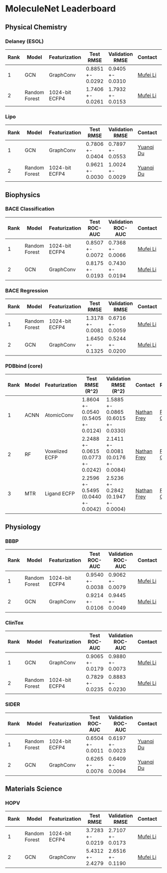 # MoleculeNet Leaderboard

## Physical Chemistry

### Delaney (ESOL)

| Rank | Model         | Featurization  | Test RMSE        | Validation RMSE  | Contact                           | References	                                                                             | Date           |
| ---- | ------------- | -------------- | ---------------- | ---------------- | --------------------------------- | ---------------------------------------------------------------------------------------- | -------------- |
| 1    | GCN           | GraphConv      | 0.8851 +- 0.0292 | 0.9405 +- 0.0310 | [Mufei Li](mufeili1996@gmail.com) | [Paper](https://arxiv.org/abs/1609.02907), [Code](./examples)                            | Jan 28th, 2020 |
| 2    | Random Forest | 1024-bit ECFP4 | 1.7406 +- 0.0261 | 1.7932 +- 0.0153 | [Mufei Li](mufeili1996@gmail.com) | [Paper](https://www.stat.berkeley.edu/~breiman/randomforest2001.pdf), [Code](./examples) | Jan 28th, 2020 |

### Lipo

| Rank | Model         | Featurization  | Test RMSE        | Validation RMSE  | Contact                           | References	                                                                             | Date           |
| ---- | ------------- | -------------- | ---------------- | ---------------- | --------------------------------- | ---------------------------------------------------------------------------------------- | -------------- |
| 1    | GCN           | GraphConv      | 0.7806 +- 0.0404 | 0.7897 +- 0.0553   | [Yuanqi Du](ydu6@gmu.edu) | [Paper](https://arxiv.org/abs/1609.02907), [Code](./examples)                            | Feb 13th, 2021 |
| 2    | Random Forest | 1024-bit ECFP4 | 0.9621 +- 0.0030 | 1.0024 +- 0.0029   | [Yuanqi Du](ydu6@gmu.edu) | [Paper](https://www.stat.berkeley.edu/~breiman/randomforest2001.pdf), [Code](./examples) | Feb 13th, 2021 |

## Biophysics

### BACE Classification

| Rank | Model         | Featurization  | Test ROC-AUC     | Validation ROC-AUC | Contact                           | References	                                                                           | Date           |
| ---- | ------------- | -------------- | ---------------- | ------------------ | --------------------------------- | ---------------------------------------------------------------------------------------- | -------------- |
| 1    | Random Forest | 1024-bit ECFP4 | 0.8507 +- 0.0072 | 0.7368 +- 0.0066   | [Mufei Li](mufeili1996@gmail.com) | [Paper](https://www.stat.berkeley.edu/~breiman/randomforest2001.pdf), [Code](./examples) | Dec 2nd, 2020  |
| 2    | GCN           | GraphConv      | 0.8175 +- 0.0193 | 0.7430 +- 0.0194   | [Mufei Li](mufeili1996@gmail.com) | [Paper](https://arxiv.org/abs/1609.02907), [Code](./examples)                            | Dec 20th, 2020 |

### BACE Regression

| Rank | Model         | Featurization  | Test RMSE        | Validation RMSE  | Contact                           | References	                                                                             | Date           |
| ---- | ------------- | -------------- | ---------------- | ---------------- | --------------------------------- | ---------------------------------------------------------------------------------------- | -------------- |
| 1    | Random Forest | 1024-bit ECFP4 | 1.3178 +- 0.0081 | 0.6716 +- 0.0059 | [Mufei Li](mufeili1996@gmail.com) | [Paper](https://www.stat.berkeley.edu/~breiman/randomforest2001.pdf), [Code](./examples) | Dec 26th, 2020 |
| 2    | GCN           | GraphConv      | 1.6450 +- 0.1325 | 0.5244 +- 0.0200 | [Mufei Li](mufeili1996@gmail.com) | [Paper](https://arxiv.org/abs/1609.02907), [Code](./examples)                            | Dec 26th, 2020 |

### PDBbind (core)

| Rank | Model         | Featurization  | Test RMSE (R^2)     | Validation RMSE (R^2) | Contact                           | References                                                                               | Date           |
| ---- | ------------- | -------------- | ---------------- | ------------------ | --------------------------------- | ---------------------------------------------------------------------------------------- | -------------- |
| 1    | ACNN | AtomicConv | 1.8604 +- 0.0540 (0.5405 +- 0.0124) | 1.5885 +- 0.0865 (0.6015 +- 0.0330)   | [Nathan Frey](n.frey@seas.upenn.edu) | [Paper](https://arxiv.org/pdf/1703.10603.pdf), [Code](./examples) | March 24, 2021  |
| 2    | RF | Voxelized ECFP | 2.2488 +- 0.0615 (0.0773 +- 0.0242) | 2.1411 +- 0.0081 (0.0176 +- 0.0084)   | [Nathan Frey](n.frey@seas.upenn.edu) | [Paper](https://pubs.acs.org/doi/pdf/10.1021/ci100050t), [Code](./examples) | March 31, 2021  |
| 3    | MTR | Ligand ECFP | 2.2596 +- 0.5495 (0.0440 +- 0.0042) | 2.5236 +- 0.2842 (0.1947 +- 0.0004)   | [Nathan Frey](n.frey@seas.upenn.edu) | [Paper](https://pubs.acs.org/doi/pdf/10.1021/ci100050t), [Code](./examples) | March 31, 2021  |

## Physiology

### BBBP

| Rank | Model         | Featurization  | Test ROC-AUC     | Validation ROC-AUC | Contact                           | References	                                                                           | Date           |
| ---- | ------------- | -------------- | ---------------- | ------------------ | --------------------------------- | ---------------------------------------------------------------------------------------- | -------------- |
| 1    | Random Forest | 1024-bit ECFP4 | 0.9540 +- 0.0038 | 0.9062 +- 0.0079   | [Mufei Li](mufeili1996@gmail.com) | [Paper](https://www.stat.berkeley.edu/~breiman/randomforest2001.pdf), [Code](./examples) | Dec 30th, 2020 |
| 2    | GCN           | GraphConv      | 0.9214 +- 0.0106 | 0.9445 +- 0.0049   | [Mufei Li](mufeili1996@gmail.com) | [Paper](https://arxiv.org/abs/1609.02907), [Code](./examples)                            | Dec 30th, 2020 |

### ClinTox

| Rank | Model         | Featurization  | Test ROC-AUC     | Validation ROC-AUC | Contact                           | References	                                                                           | Date           |
| ---- | ------------- | -------------- | ---------------- | ------------------ | --------------------------------- | ---------------------------------------------------------------------------------------- | -------------- |
| 1    | GCN           | GraphConv      | 0.9065 +- 0.0179 | 0.9880 +- 0.0073   | [Mufei Li](mufeili1996@gmail.com) | [Paper](https://arxiv.org/abs/1609.02907), [Code](./examples)                            | Jan 22nd, 2021 |
| 2    | Random Forest | 1024-bit ECFP4 | 0.7829 +- 0.0235 | 0.8883 +- 0.0230   | [Mufei Li](mufeili1996@gmail.com) | [Paper](https://www.stat.berkeley.edu/~breiman/randomforest2001.pdf), [Code](./examples) | Jan 22nd, 2021 |

### SIDER

| Rank | Model         | Featurization  | Test ROC-AUC     | Validation ROC-AUC | Contact                           | References	                                                                           | Date           |
| ---- | ------------- | -------------- | ---------------- | ------------------ | --------------------------------- | ---------------------------------------------------------------------------------------- | -------------- |
| 1    | Random Forest | 1024-bit ECFP4 | 0.6504 +- 0.0011 | 0.6197 +- 0.0023   | [Yuanqi Du](ydu6@gmu.edu) | [Paper](https://www.stat.berkeley.edu/~breiman/randomforest2001.pdf), [Code](./examples) | Feb 10th, 2021 |
| 2    | GCN           | GraphConv      | 0.6265 +- 0.0076 | 0.6409 +- 0.0094   | [Yuanqi Du](ydu6@gmu.edu) | [Paper](https://arxiv.org/abs/1609.02907), [Code](./examples)                            | Feb 10th, 2021 |

## Materials Science

### HOPV

| Rank | Model         | Featurization  | Test RMSE        | Validation RMSE  | Contact                           | References	                                                                             | Date           |
| ---- | ------------- | -------------- | ---------------- | ---------------- | --------------------------------- | ---------------------------------------------------------------------------------------- | -------------- |
| 1    | Random Forest | 1024-bit ECFP4 | 3.7283 +- 0.0219 | 2.7107 +- 0.0173 | [Mufei Li](mufeili1996@gmail.com) | [Paper](https://www.stat.berkeley.edu/~breiman/randomforest2001.pdf), [Code](./examples) | Feb 4th, 2021  | 
| 2    | GCN           | GraphConv      | 5.4312 +- 2.4279 | 2.6516 +- 0.1190 | [Mufei Li](mufeili1996@gmail.com) | [Paper](https://arxiv.org/abs/1609.02907), [Code](./examples)                            | Feb 4th, 2021  |


